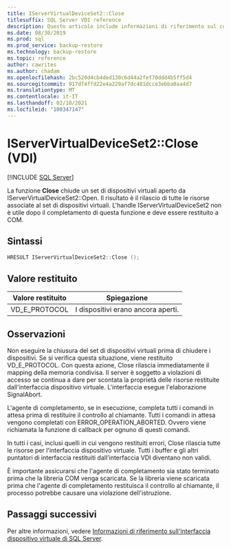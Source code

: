 ```yaml
---
title: IServerVirtualDeviceSet2::Close
titlesuffix: SQL Server VDI reference
description: Questo articolo include informazioni di riferimento sul comando IServerVirtualDeviceSet2::Close.
ms.date: 08/30/2019
ms.prod: sql
ms.prod_service: backup-restore
ms.technology: backup-restore
ms.topic: reference
author: cawrites
ms.author: chadam
ms.openlocfilehash: 2bc520d4cb4ded130c6d44a2fef70ddd4b5ff5d4
ms.sourcegitcommit: 917df4ffd22e4a229af7dc481dcce3ebba0aa4d7
ms.translationtype: MT
ms.contentlocale: it-IT
ms.lasthandoff: 02/10/2021
ms.locfileid: "100347147"
---
```

# <a name="iservervirtualdeviceset2close-vdi"></a>IServerVirtualDeviceSet2::Close (VDI)

[!INCLUDE [SQL Server](../../../includes/applies-to-version/sqlserver.md)]

La funzione **Close** chiude un set di dispositivi virtuali aperto da IServerVirtualDeviceSet2::Open. Il risultato è il rilascio di tutte le risorse associate al set di dispositivi virtuali. L'handle IServerVirtualDeviceSet2 non è utile dopo il completamento di questa funzione e deve essere restituito a COM.

## <a name="syntax"></a>Sintassi

```c
HRESULT IServerVirtualDeviceSet2::Close ();
```

## <a name="return-value"></a>Valore restituito

|Valore restituito | Spiegazione |
|---|---|
| VD_E_PROTOCOL | I dispositivi erano ancora aperti. |

## <a name="remarks"></a>Osservazioni

Non eseguire la chiusura del set di dispositivi virtuali prima di chiudere i dispositivi. Se si verifica questa situazione, viene restituito VD_E_PROTOCOL. Con questa azione, Close rilascia immediatamente il mapping della memoria condivisa. Il server è soggetto a violazioni di accesso se continua a dare per scontata la proprietà delle risorse restituite dall'interfaccia dispositivo virtuale. L'interfaccia esegue l'elaborazione SignalAbort.

L'agente di completamento, se in esecuzione, completa tutti i comandi in attesa prima di restituire il controllo al chiamante. Tutti i comandi in attesa vengono completati con ERROR_OPERATION_ABORTED. Ovvero viene richiamata la funzione di callback per ognuno di questi comandi.

In tutti i casi, inclusi quelli in cui vengono restituiti errori, Close rilascia tutte le risorse per l'interfaccia dispositivo virtuale. Tutti i buffer e gli altri puntatori di interfaccia restituiti dall'interfaccia VDI diventano non validi.

È importante assicurarsi che l'agente di completamento sia stato terminato prima che la libreria COM venga scaricata. Se la libreria viene scaricata prima che l'agente di completamento restituisca il controllo al chiamante, il processo potrebbe causare una violazione dell'istruzione.

## <a name="next-steps"></a>Passaggi successivi

Per altre informazioni, vedere [Informazioni di riferimento sull'interfaccia dispositivo virtuale di SQL Server](reference-virtual-device-interface.md).